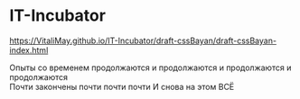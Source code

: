 # IT-Incubator
https://VitaliMay.github.io/IT-Incubator/draft-cssBayan/draft-cssBayan-index.html

Опыты со временем продолжаются и продолжаются и продолжаются и продолжаются  
Почти закончены почти почти почти
И снова на этом ВСЁ